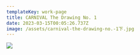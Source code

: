 ```yaml
---
templateKey: work-page
title: CARNIVAL The Drawing No. 1
date: 2023-03-15T00:05:26.737Z
image: /assets/carnival-the-drawing-no.-1下.jpg
---
```

![](/assets/carnival-the-drawing-no.-1.jpg)